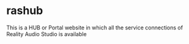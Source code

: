 # rashub
This is a HUB or Portal website in which all the service connections of Reality Audio Studio is available
